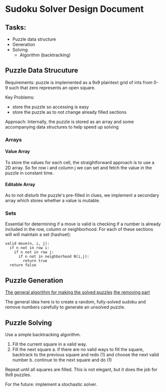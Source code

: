 # Sudoku Solver Design Document

## Tasks:
  * Puzzle data structure
  * Generation
  * Solving
    * Algorithm (backtracking)



## Puzzle Data Strucuture

Requirements: puzzle is implemented as a 9x9 plaintext grid of ints from 0-9 such that zero represents an open square.

Key Problems:
  * store the puzzle so accessing is easy
  * store the puzzle as to not change already filled sections

Approach: Internally, the puzzle is stored as an array and some accompanying data structures to help speed up solving

### Arrays

#### Value Array
To store the values for each cell, the straightforward approach is to use a 2D array. 
So for row i and column j we can set and fetch the value in the puzzle in constant time.

#### Editable Array
As to not disturb the puzzle's pre-filled in clues, we implement a secondary array which stores whether a value is mutable.

### Sets
Essential for determining if a move is valid is checking if a number is already included in the row, column or neighborhood. 
For each of these sections will will maintain a set (hashset):

```
valid move(n, i, j):
  if n not in row i:
    if n not in row j:
      if n not in neighborhood N(i,j):
        return true
  return false
```

## Puzzle Generation

[The general algorithm for making the solved puzzles](https://www.algosome.com/articles/create-a-solved-sudoku.html)
[the removing part](https://www.createclassicsudoku.com/helpcenter_how_to_make_a_sudoku_fillremovemethod.jsp)
  
The general idea here is to create a random, fully-solved sudoku and remove numbers carefully to generate an unsolved puzzle.

## Puzzle Solving

Use a simple backtracking algorithm. 

1. Fill the current square in a valid way.
2. Fill the next square
  a. if there are no valid ways to fill the square, backtrack to the previous square and redo (1) and choose the next valid number
  b. continue to the next square and do (1)

Repeat until all squares are filled. This is not elegant, but it does the job for 9x9 puzzles.

For the future: implement a stochastic solver.
